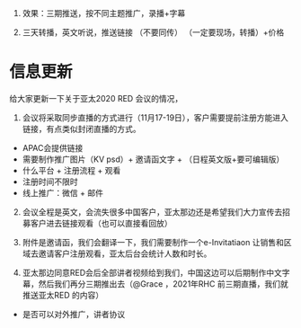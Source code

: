 1. 效果：三期推送，按不同主题推广，录播+字幕

2. 三天转播，英文听说，推送链接 （不要同传） 
（一定要现场，转播）+价格

# 信息更新
给大家更新一下关于亚太2020 RED 会议的情况，

1. 会议将采取同步直播的方式进行（11月17-19日），客户需要提前注册方能进入链接，有点类似封闭直播的方式。
- APAC会提供链接
- 需要制作推广图片（KV psd）+ 邀请函文字 + （日程英文版+要可编辑版）
- 什么平台 + 注册流程 + 观看 
- 注册时间不限时
- 线上推广：微信 + 邮件


2. 会议全程是英文，会流失很多中国客户，亚太那边还是希望我们大力宣传去招募客户进去链接观看（也可以直接看回放）

3. 附件是邀请函，我们会翻译一下，我们需要制作一个e-Invitatiaon 让销售和区域去邀请客户注册观看，亚太后台会统计人数和时长。

4. 亚太那边同意RED会后全部讲者视频给到我们，中国这边可以后期制作中文字幕，然后我们再分三期推出去（@Grace ，2021年RHC 前三期直播，我们就推送亚太RED 的内容）
- 是否可以对外推广，讲者协议



